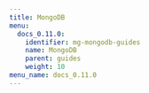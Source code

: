 ```yaml
---
title: MongoDB
menu:
  docs_0.11.0:
    identifier: mg-mongodb-guides
    name: MongoDB
    parent: guides
    weight: 10
menu_name: docs_0.11.0
---
```


